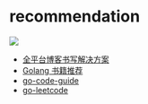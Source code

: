 # recommendation

![](https://oss.jaronnie.com/gopher-road-recommendation.png)

* [全平台博客书写解决方案](auto-blog.md)
* [Golang 书籍推荐](go-books-read.md)
* [go-code-guide](go-code-guide.md)
* [go-leetcode](go-leetcode.md)

